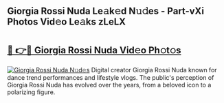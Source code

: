 ## Giorgia Rossi Nuda Le𝚊k𝚎d N𝚞𝚍es - Part-vXi Photos Vid𝚎o Le𝚊ks zLeLX

# <h2><a href="http://fbf0nhd.evod.top/?m=Giorgia+Rossi+Nuda">🔗 👉🔴 Giorgia Rossi Nuda Vid𝚎o Ph𝚘t𝚘s</a></h2>

[![Giorgia Rossi Nuda N𝚞d𝚎s](https://i.imgur.com/8V9OHl7.gif)](http://fbf0nhd.evod.top/?m=Giorgia+Rossi+Nuda)
Digital creator Giorgia Rossi Nuda known for dance trend performances and lifestyle vlogs. The public's perception of Giorgia Rossi Nuda has evolved over the years, from a beloved icon to a polarizing figure. 
